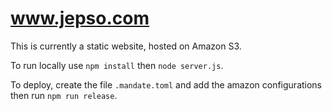# www.jepso.com

This is currently a static website, hosted on Amazon S3.

To run locally use `npm install` then `node server.js`.

To deploy, create the file `.mandate.toml` and add the amazon configurations then run `npm run release`.